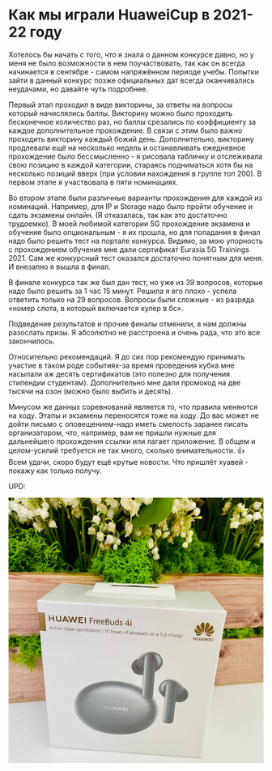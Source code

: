 # Как мы играли HuaweiCup в 2021-22 году

&#x20;Хотелось бы начать с того, что я знала о данном конкурсе давно, но у меня не было возможности в нем поучаствовать, так как он всегда начинается в сентябре - самом напряжённом периоде учебы. Попытки зайти в данный конкурс позже официальных дат всегда оканчивались неудачами, но давайте чуть подробнее.&#x20;

Первый этап проходил в виде викторины, за ответы на вопросы который начислялись баллы. Викторину можно было проходить бесконечное количество раз, но баллы срезались по коэффициенту за каждое дополнительное прохождение. В связи с этим было важно проходить викторину каждый божий день. Дополнительно, викторину продлевали ещё на несколько недель и останавливать ежедневное прохождение было бессмысленно - я рисовала табличку и отслеживала свою позицию в каждой категории, стараясь подниматься хотя бы на несколько позиций вверх (при условии нахождения в группе топ 200). В первом этапе я участвовала в пяти номинациях.&#x20;

Во втором этапе были различные варианты прохождения для каждой из номинаций. Например, для IP и Storage надо было пройти обучение и сдать экзамены онлайн. (Я отказалась, так как это достаточно трудоемко). В моей любимой категории 5G прохождение экзамена и обучения было опциональным - я их прошла, но для попадания в финал надо было решить тест на портале конкурса. Видимо, за мою упорность с прохождением обучения мне дали сертификат Eurasia 5G Trainings 2021. Сам же конкурсный тест оказался достаточно понятным для меня. И внезапно я вышла в финал.

В финале конкурса так же был дан тест, но уже из 39 вопросов, которые надо было решить за 1 час 15 минут. Решила я его плохо - успела ответить только на 29 вопросов. Вопросы были сложные - из разряда «номер слота, в который включается кулер в бс».

Подведение результатов и прочие финалы отменили, в нам должны разослать призы. Я абсолютно не расстроена и очень рада, что это все закончилось.

Относительно рекомендаций. Я до сих пор рекомендую принимать участие в таком роде событиях-за время проведения кубка мне насыпали аж десять сертификатов (это полезно для получения стипендии студентам). Дополнительно мне дали промокод на две тысячи на озон (можно было выбить и десять).

Минусом же данных соревнований является то, что правила меняются на ходу. Этапы и экзамены переносятся тоже на ходу. До вас может не дойти письмо с оповещением-надо иметь смелость заранее писать организатором, что, например, вам не пришли нужные для дальнейшего прохождения ссылки или лагает приложение. В общем и целом-усилий требуется не так много, сколько внимательности. 👍 Всем удачи, скоро будут ещё крутые новости. Что пришлёт хуавей - покажу как только получу.

UPD:

![](<../.gitbook/assets/image (327).png>)
